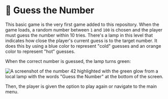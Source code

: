 ﻿# 🔢 Guess the Number

This basic game is the very first game added to this repository. When the game loads, a random number between `1` and `100` is chosen and the player must guess the number within 10 tries. There's a lamp in this level that indicates how close the player's current guess is to the target number. It does this by using a blue color to represent "cold" guesses and an orange color to represent "hot" guesses.

When the correct number is guessed, the lamp turns green:

![A screenshot of the number 42 highlighted with the green glow from a local lamp with the words "Guess the Number" at the bottom of the screen.](https://github.com/tacosontitan/sandbox.unreal/assets/65432314/d7ff5734-84e0-4a5a-854b-8c53503a946a)

Then, the player is given the option to play again or navigate to the main menu.
